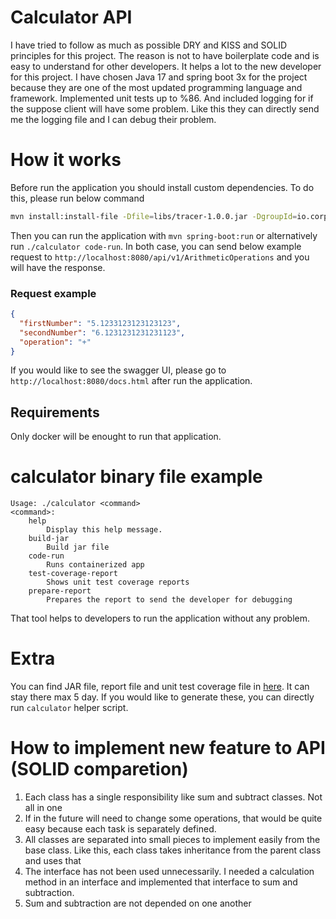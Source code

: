 # Calculator API
I have tried to follow as much as possible DRY and KISS and SOLID principles for this project. The reason is not to have boilerplate code and is easy to understand for other developers. It helps a lot to the new developer for this project. I have chosen Java 17 and spring boot 3x for the project because they are one of the most updated programming language and framework. Implemented unit tests up to %86. And included logging for if the suppose client will have some problem. Like this they can directly send me the logging file and I can debug their problem.

# How it works
Before run the application you should install custom dependencies. To do this, please run below command

```bash
mvn install:install-file -Dfile=libs/tracer-1.0.0.jar -DgroupId=io.corp.calculator -DartifactId=tracer -Dversion=1.0.0 -Dpackaging=jar
```

 Then you can run the application with `mvn spring-boot:run` or alternatively run `./calculator code-run`. In both case, you can send below example request to `http://localhost:8080/api/v1/ArithmeticOperations` and you will have the response.
### Request example
```json
{
  "firstNumber": "5.1233123123123123",
  "secondNumber": "6.1231231231231123",
  "operation": "+"
}
```
If you would like to see the swagger UI, please go to `http://localhost:8080/docs.html` after run the application.

## Requirements
Only docker will be enought to run that application.

# calculator binary file example
```text
Usage: ./calculator <command>
<command>:
    help
        Display this help message.
    build-jar
        Build jar file
    code-run
        Runs containerized app
    test-coverage-report
        Shows unit test coverage reports
    prepare-report
        Prepares the report to send the developer for debugging
```
 That tool helps to developers to run the application without any problem.

 # Extra
 You can find JAR file, report file and unit test coverage file in [here](https://github.com/serdarakyol/calculator/actions/runs/4772866045). It can stay there max 5 day. If you would like to generate these, you can directly run `calculator` helper script.

# How to implement new feature to API (SOLID comparetion)
1. Each class has a single responsibility like sum and subtract classes. Not all in one
2. If in the future will need to change some operations, that would be quite easy because each task is separately defined.
3. All classes are separated into small pieces to implement easily from the base class. Like this, each class takes inheritance from the parent class and uses that
4. The interface has not been used unnecessarily. I needed a calculation method in an interface and implemented that interface to sum and subtraction. 
5. Sum and subtraction are not depended on one another
